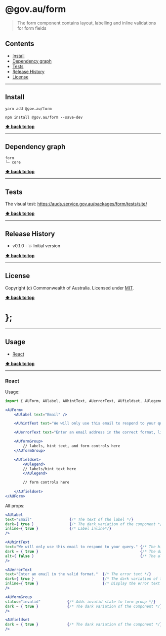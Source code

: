 @gov.au/form
============

> The form component contains layout, labelling and inline validations for form fields


## Contents

* [Install](#install)
* [Dependency graph](#dependency-graph)
* [Tests](#tests)
* [Release History](#release-history)
* [License](#license)


----------------------------------------------------------------------------------------------------------------------------------------------------------------


## Install


```shell
yarn add @gov.au/form
```

```shell
npm install @gov.au/form --save-dev
```


**[⬆ back to top](#contents)**


----------------------------------------------------------------------------------------------------------------------------------------------------------------


## Dependency graph

```shell
form
└─ core
```


**[⬆ back to top](#contents)**


----------------------------------------------------------------------------------------------------------------------------------------------------------------


## Tests

The visual test: https://auds.service.gov.au/packages/form/tests/site/


**[⬆ back to top](#contents)**


----------------------------------------------------------------------------------------------------------------------------------------------------------------


## Release History

* v0.1.0 - 💥 Initial version


**[⬆ back to top](#contents)**


----------------------------------------------------------------------------------------------------------------------------------------------------------------


## License

Copyright (c) Commonwealth of Australia.
Licensed under [MIT](https://raw.githubusercontent.com/govau/design-system-components/packages/core/master/LICENSE).


**[⬆ back to top](#contents)**

# };


----------------------------------------------------------------------------------------------------------------------------------------------------------------


## Usage


* [React](#react)


**[⬆ back to top](#contents)**


----------------------------------------------------------------------------------------------------------------------------------------------------------------

### React

Usage:

```jsx
import { AUForm, AUlabel, AUhintText, AUerrorText, AUfieldset, AUlegend } from '@gov.au/form';

<AUForm>
    <AUlabel text="Email" />

    <AUhintText text="We will only use this email to respond to your query." />

    <AUerrorText text="Enter an email address in the correct format, like name@example.com" />

    <AUformGroup>
        // labels, hint text, and form controls here
    </AUformGroup>

    <AUfieldset>
        <AUlegend>
        // labels/hint text here
        </AUlegend>

        // form controls here
        
    </AUfieldset>
</AUForm>
```

All props:

```jsx
<AUlabel 
text="Email"                 {/* The text of the label */}
dark={ true }                {/* The dark variation of the component */}
inline={ true }              {/* Label inline*/}
/>

<AUhintText
text="We will only use this email to respond to your query." {/* The hint text */}
dark = { true }                                              {/* The dark variation of the component */}
alt={ false }                                                {/* The alt variation of the component */}
/>

<AUerrorText
text="Enter an email in the valid format."  {/* The error text */}
dark={ true }                               {/* The dark variation of the component */}
inline={ true }                             {/* Display the error text inline*/}
/>

<AUformGroup
status="invalid"            {/* Adds invalid state to form group */}
dark = { true }             {/* The dark variation of the component */}
/>

<AUfieldset 
dark = { true }             {/* The dark variation of the component */}
/>
```
